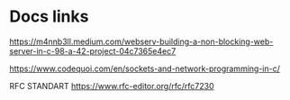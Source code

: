 # Docs links

https://m4nnb3ll.medium.com/webserv-building-a-non-blocking-web-server-in-c-98-a-42-project-04c7365e4ec7

https://www.codequoi.com/en/sockets-and-network-programming-in-c/


RFC STANDART
https://www.rfc-editor.org/rfc/rfc7230
